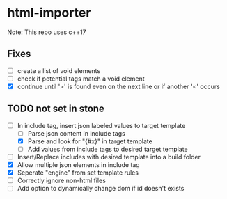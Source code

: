 # html-importer

Note: This repo uses c++17

## Fixes

- [ ] create a list of void elements
- [ ] check if potential tags match a void element
- [x] continue until '>' is found even on the next line or if another '<' occurs

## TODO not set in stone

- [ ] In include tag, insert json labeled values to target template
  - [ ] Parse json content in include tags
  - [x] Parse and look for "{#x}" in target template
  - [ ] Add values from include tags to desired target template
- [ ] Insert/Replace includes with desired template into a build folder
- [x] Allow multiple json elements in include tag
- [x] Seperate "engine" from set template rules
- [ ] Correctly ignore non-html files
- [ ] Add option to dynamically change dom if id doesn't exists

